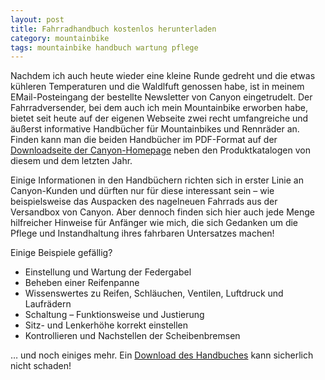 ```yaml
---
layout: post
title: Fahrradhandbuch kostenlos herunterladen
category: mountainbike
tags: mountainbike handbuch wartung pflege
---
```


Nachdem ich auch heute wieder eine kleine Runde gedreht und die etwas kühleren Temperaturen und die Waldlfuft genossen habe, ist in meinem EMail-Posteingang der bestellte Newsletter von Canyon eingetrudelt. Der Fahrradversender, bei dem auch ich mein Mountainbike erworben habe, bietet seit heute auf der eigenen Webseite zwei recht umfangreiche und äußerst informative Handbücher für Mountainbikes und Rennräder an. Finden kann man die beiden Handbücher im PDF-Format auf der [Downloadseite der Canyon-Homepage](http://www.canyon.com/service/downloads.html) neben den Produktkatalogen von diesem und dem letzten Jahr.

Einige Informationen in den Handbüchern richten sich in erster Linie an Canyon-Kunden und dürften nur für diese interessant sein – wie beispielsweise das Auspacken des nagelneuen Fahrrads aus der Versandbox von Canyon. Aber dennoch finden sich hier auch jede Menge hilfreicher Hinweise für Anfänger wie mich, die sich Gedanken um die Pflege und Instandhaltung ihres fahrbaren Untersatzes machen!

Einige Beispiele gefällig?

* Einstellung und Wartung der Federgabel
* Beheben einer Reifenpanne
* Wissenswertes zu Reifen, Schläuchen, Ventilen, Luftdruck und Laufrädern
* Schaltung – Funktionsweise und Justierung
* Sitz- und Lenkerhöhe korrekt einstellen
* Kontrollieren und Nachstellen der Scheibenbremsen

… und noch einiges mehr. Ein [Download des Handbuches](http://www.canyon.com/service/downloads.html) kann sicherlich nicht schaden!

